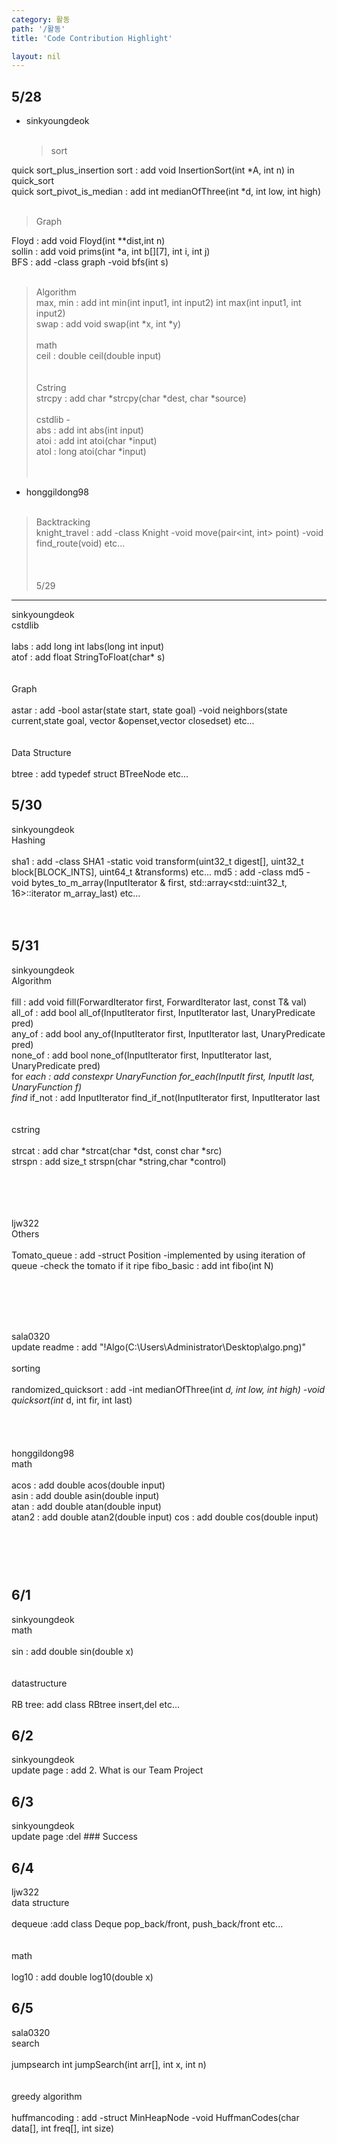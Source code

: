 ```yaml
---
category: 활동
path: '/활동'
title: 'Code Contribution Highlight'

layout: nil
---
```



5/28
---
* sinkyoungdeok  <br><br>
  > sort <br>
  
quick sort_plus_insertion sort : add void InsertionSort(int *A, int n) in quick_sort<br>
quick sort_pivot_is_median : add int medianOfThree(int *d, int low, int high)
<br><br>
  > Graph <br>
  
Floyd : add void Floyd(int **dist,int n) <br>
sollin : add void prims(int *a, int b[][7], int i, int j)<br>
BFS : add -class graph -void bfs(int s)
<br><br>
> Algorithm <br>
max, min : add int min(int input1, int input2) int max(int input1, int input2)<br>
swap : add void swap(int *x, int *y)
<br><br>
> math<br>
ceil : double ceil(double input)  
<br><br>
> Cstring<br>
strcpy : add char *strcpy(char *dest, char *source) 
<br><br>
> cstdlib -<br>
abs : add int abs(int input)<br>
atoi : add int atoi(char *input)<br>
atol : long atoi(char *input)
<br><br><br>

* honggildong98 <br><br>
> Backtracking<br>
knight_travel : add -class Knight -void move(pair<int, int> point) -void find_route(void) etc...<br>
<br><br><br>
5/29
---
sinkyoungdeok <br>
cstdlib<br><br>
labs : add long int labs(long int input) <br>
atof : add float StringToFloat(char* s)  <br>
<br><br>
Graph<br><br>
astar : add -bool astar(state start, state goal) -void neighbors(state current,state goal, vector<state> &openset,vector<state> closedset) etc... <br>
<br><br>
Data Structure<br><br>
btree : add typedef struct BTreeNode etc...  <br>

5/30
---
sinkyoungdeok <br>
Hashing<br><br>
sha1 : add -class SHA1 -static void transform(uint32_t digest[], uint32_t block[BLOCK_INTS], uint64_t &transforms) etc...
md5 : add -class md5 - void bytes_to_m_array(InputIterator & first, std::array<std::uint32_t, 16>::iterator m_array_last) etc...
<br><br><br>

5/31
---
sinkyoungdeok <br>
Algorithm<br><br>
fill : add void fill(ForwardIterator first, ForwardIterator last, const T& val) <br>
all_of : add  bool all_of(InputIterator first, InputIterator last, UnaryPredicate pred) <br>
any_of : add  bool any_of(InputIterator first, InputIterator last, UnaryPredicate pred) <br>
none_of : add bool none_of(InputIterator first, InputIterator last, UnaryPredicate pred) <br>
for _each : add constexpr UnaryFunction for_each(InputIt first, InputIt last, UnaryFunction f) <br>
find_ if_not : add InputIterator find_if_not(InputIterator first, InputIterator last <br>
<br><br>
cstring<br><br>
strcat : add char *strcat(char *dst, const char *src)  <br>
strspn : add size_t strspn(char *string,char *control) <br>
<br><br><br><br>

ljw322 <br>
Others<br><br>
Tomato_queue : add -struct Position -implemented by using iteration of queue -check the tomato if it ripe
fibo_basic : add int fibo(int N) <br>

<br><br><br><br>

sala0320 <br>
update readme : add  "!Algo(C:\Users\Administrator\Desktop\algo.png)" <br><br>
sorting<br><br>
randomized_quicksort : add -int medianOfThree(int *d, int low, int high) -void quicksort(int* d, int fir, int last) <br>
<br><br><br><br>
honggildong98 <br>
math <br><br>
acos : add double acos(double input)<br>
asin : add double asin(double input)<br>
atan : add double atan(double input)<br>
atan2 : add  double atan2(double input)
cos : add  double cos(double input)<br>

<br><br><br>
6/1
---
sinkyoungdeok <br>
math<br><br>
sin  : add double sin(double x) <br>
<br><br>
datastructure<br><br>
RB tree: add class RBtree insert,del etc... <br>

6/2
---
sinkyoungdeok <br>
update page : add 2. What is our Team Project <br>

6/3
---
sinkyoungdeok <br>
update page :del ### Success <br>

6/4
---
ljw322 <br>
data structure<br><br>
dequeue :add class Deque pop_back/front, push_back/front etc...  <br>
<br><br>
math<br><br> 
log10 : add double log10(double x) <br>

6/5
---
sala0320 <br>
search<br><br>
jumpsearch int jumpSearch(int arr[], int x, int n)  <br>
<br><br>
greedy algorithm<br><br> 
huffmancoding : add -struct MinHeapNode -void HuffmanCodes(char data[], int freq[], int size)  <br>
